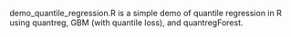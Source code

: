 demo_quantile_regression.R is a simple demo of quantile regression in R using quantreg, GBM (with quantile loss), and quantregForest.